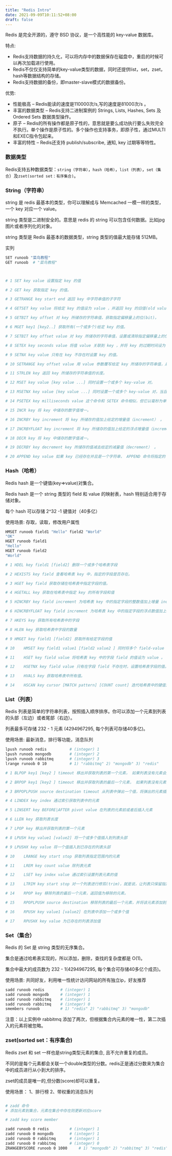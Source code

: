 ```yaml
---
title: "Redis Intro"
date: 2021-09-09T10:11:52+08:00
draft: false
---
```


Redis 是完全开源的，遵守 BSD 协议，是一个高性能的 key-value 数据库。

特点:

- Redis支持数据的持久化，可以将内存中的数据保存在磁盘中，重启的时候可以再次加载进行使用。
- Redis不仅仅支持简单的key-value类型的数据，同时还提供list，set，zset，hash等数据结构的存储。
- Redis支持数据的备份，即master-slave模式的数据备份。

优势:

- 性能极高 – Redis能读的速度是110000次/s,写的速度是81000次/s 。
- 丰富的数据类型 – Redis支持二进制案例的 Strings, Lists, Hashes, Sets 及 Ordered Sets 数据类型操作。
- 原子 – Redis的所有操作都是原子性的，意思就是要么成功执行要么失败完全不执行。单个操作是原子性的。多个操作也支持事务，即原子性，通过MULTI和EXEC指令包起来。
- 丰富的特性 – Redis还支持 publish/subscribe, 通知, key 过期等等特性。

### 数据类型

Redis支持五种数据类型：`string（字符串）`，`hash（哈希）`，`list（列表）`，`set（集合`）及`zset(sorted set：有序集合)`。

### String（字符串）

string 是 redis 最基本的类型，你可以理解成与 Memcached 一模一样的类型，一个 key 对应一个 value。

string 类型是二进制安全的。意思是 redis 的 string 可以包含任何数据。比如jpg图片或者序列化的对象。

string 类型是 Redis 最基本的数据类型，string 类型的值最大能存储 512MB。

实列
```bash
SET runoob "菜鸟教程"
GET runoob  # "菜鸟教程"



# 1 SET key value 设置指定 key 的值

# 2	GET key 获取指定 key 的值。

# 3	GETRANGE key start end 返回 key 中字符串值的子字符

# 4	GETSET key value 将给定 key 的值设为 value ，并返回 key 的旧值(old value)。

# 5	GETBIT key offset 对 key 所储存的字符串值，获取指定偏移量上的位(bit)。

# 6	MGET key1 [key2..] 获取所有(一个或多个)给定 key 的值。

# 7	SETBIT key offset value 对 key 所储存的字符串值，设置或清除指定偏移量上的位(bit)。

# 8	SETEX key seconds value 将值 value 关联到 key ，并将 key 的过期时间设为 seconds (以秒为单位)。

# 9	SETNX key value 只有在 key 不存在时设置 key 的值。

# 10 SETRANGE key offset value 用 value 参数覆写给定 key 所储存的字符串值，从偏移量 offset 开始。

# 11 STRLEN key 返回 key 所储存的字符串值的长度。

# 12 MSET key value [key value ...] 同时设置一个或多个 key-value 对。

# 13 MSETNX key value [key value ...] 同时设置一个或多个 key-value 对，当且仅当所有给定 key 都不存在。

# 14 PSETEX key milliseconds value 这个命令和 SETEX 命令相似，但它以毫秒为单位设置 key 的生存时间，而不是像 SETEX 命令那样，以秒为单位。

# 15 INCR key 将 key 中储存的数字值增一。

# 16 INCRBY key increment 将 key 所储存的值加上给定的增量值（increment） 。

# 17 INCRBYFLOAT key increment 将 key 所储存的值加上给定的浮点增量值（increment） 。

# 18 DECR key 将 key 中储存的数字值减一。

# 19 DECRBY key decrement key 所储存的值减去给定的减量值（decrement） 。

# 20 APPEND key value 如果 key 已经存在并且是一个字符串， APPEND 命令将指定的 value 追加到该 key 原来值（value）的末尾。

```

### Hash（哈希）

Redis hash 是一个键值(key=>value)对集合。

Redis hash 是一个 string 类型的 field 和 value 的映射表，hash 特别适合用于存储对象。

每个 hash 可以存储 2^32 -1 键值对（40多亿）

使用场景: 存取，读取，修改用户属性

```bash
HMSET runoob field1 "Hello" field2 "World"
"OK"
HGET runoob field1
"Hello"
HGET runoob field2
"World"

# 1	HDEL key field1 [field2] 删除一个或多个哈希表字段

# 2	HEXISTS key field 查看哈希表 key 中，指定的字段是否存在。

# 3	HGET key field 获取存储在哈希表中指定字段的值。

# 4	HGETALL key 获取在哈希表中指定 key 的所有字段和值

# 5	HINCRBY key field increment 为哈希表 key 中的指定字段的整数值加上增量 increment 。

# 6	HINCRBYFLOAT key field increment 为哈希表 key 中的指定字段的浮点数值加上增量 increment 。

# 7	HKEYS key 获取所有哈希表中的字段

# 8	HLEN key 获取哈希表中字段的数量

# 9	HMGET key field1 [field2] 获取所有给定字段的值

# 10	HMSET key field1 value1 [field2 value2 ] 同时将多个 field-value (域-值)对设置到哈希表 key 中。

# 11	HSET key field value 将哈希表 key 中的字段 field 的值设为 value 。

# 12	HSETNX key field value 只有在字段 field 不存在时，设置哈希表字段的值。

# 13	HVALS key 获取哈希表中所有值。

# 14	HSCAN key cursor [MATCH pattern] [COUNT count] 迭代哈希表中的键值对。
```






### List（列表）

Redis 列表是简单的字符串列表，按照插入顺序排序。你可以添加一个元素到列表的头部（左边）或者尾部（右边）。

列表最多可存储 232 - 1 元素 (4294967295, 每个列表可存储40多亿)。

使用场景: 最新消息，排行等功能，消息队列

```bash
lpush runoob redis          # (integer) 1
lpush runoob mongodb        # (integer) 2
lpush runoob rabbitmq       # (integer) 3
lrange runoob 0 10          # 1) "rabbitmq" 2) "mongodb" 3) "redis"

# 1	BLPOP key1 [key2 ] timeout 移出并获取列表的第一个元素， 如果列表没有元素会阻塞列表直到等待超时或发现可弹出元素为止。

# 2	BRPOP key1 [key2 ] timeout 移出并获取列表的最后一个元素， 如果列表没有元素会阻塞列表直到等待超时或发现可弹出元素为止。

# 3	BRPOPLPUSH source destination timeout 从列表中弹出一个值，将弹出的元素插入到另外一个列表中并返回它； 如果列表没有元素会阻塞列表直到等待超时或发现可弹出元素为止。

# 4	LINDEX key index 通过索引获取列表中的元素

# 5	LINSERT key BEFORE|AFTER pivot value 在列表的元素前或者后插入元素

# 6	LLEN key 获取列表长度

# 7	LPOP key 移出并获取列表的第一个元素

# 8	LPUSH key value1 [value2] 将一个或多个值插入到列表头部

# 9	LPUSHX key value 将一个值插入到已存在的列表头部

# 10	LRANGE key start stop 获取列表指定范围内的元素

# 11	LREM key count value 除列表元素

# 12	LSET key index value 通过索引设置列表元素的值

# 13	LTRIM key start stop 对一个列表进行修剪(trim)，就是说，让列表只保留指定区间内的元素，不在指定区间之内的元素都将被删除。

# 14	RPOP key 移除列表的最后一个元素，返回值为移除的元素。

# 15	RPOPLPUSH source destination 移除列表的最后一个元素，并将该元素添加到另一个列表并返回

# 16	RPUSH key value1 [value2] 在列表中添加一个或多个值

# 17	RPUSHX key value 为已存在的列表添加值
```




### Set（集合）

Redis 的 Set 是 string 类型的无序集合。

集合是通过哈希表实现的，所以添加，删除，查找的复杂度都是 O(1)。

集合中最大的成员数为 232 - 1(4294967295, 每个集合可存储40多亿个成员)。

使用场景: 共同好友，利用唯一性统计访问网站的所有独立ip，好友推荐

```bash
sadd runoob redis       # (integer) 1
sadd runoob mongodb     # (integer) 1
sadd runoob rabbitmq    # (integer) 1
sadd runoob rabbitmq    # (integer) 0
smembers runoob         # 1) "redis" 2) "rabbitmq" 3) "mongodb"
```

注意：以上实例中 rabbitmq 添加了两次，但根据集合内元素的唯一性，第二次插入的元素将被忽略。





### zset(sorted set：有序集合)

Redis zset 和 set 一样也是string类型元素的集合, 且不允许重复的成员。

不同的是每个元素都会关联一个double类型的分数。redis正是通过分数来为集合中的成员进行从小到大的排序。

zset的成员是唯一的,但分数(score)却可以重复。

使用场景： 1、排行榜 2、带权重的消息队列

```bash

# zadd 命令
# 添加元素到集合，元素在集合中存在则更新对应score

# zadd key score member 

zadd runoob 0 redis         # (integer) 1
zadd runoob 0 mongodb       # (integer) 1
zadd runoob 0 rabbitmq      # (integer) 1
zadd runoob 0 rabbitmq      # (integer) 0
ZRANGEBYSCORE runoob 0 1000     # 1) "mongodb" 2) "rabbitmq" 3) "redis"
```

